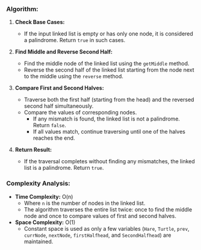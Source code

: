 ### Algorithm:
1. **Check Base Cases:**
   - If the input linked list is empty or has only one node, it is considered a palindrome. Return `true` in such cases.

2. **Find Middle and Reverse Second Half:**
   - Find the middle node of the linked list using the `getMiddle` method.
   - Reverse the second half of the linked list starting from the node next to the middle using the `reverse` method.

3. **Compare First and Second Halves:**
   - Traverse both the first half (starting from the head) and the reversed second half simultaneously.
   - Compare the values of corresponding nodes.
     - If any mismatch is found, the linked list is not a palindrome. Return `false`.
     - If all values match, continue traversing until one of the halves reaches the end.

4. **Return Result:**
   - If the traversal completes without finding any mismatches, the linked list is a palindrome. Return `true`.

### Complexity Analysis:
- **Time Complexity:** O(n)
  - Where `n` is the number of nodes in the linked list.
  - The algorithm traverses the entire list twice: once to find the middle node and once to compare values of first and second halves.
- **Space Complexity:** O(1)
  - Constant space is used as only a few variables (`Hare`, `Turtle`, `prev`, `currNode`, `nextNode`, `firstHalfhead`, and `SecondHalfhead`) are maintained.

